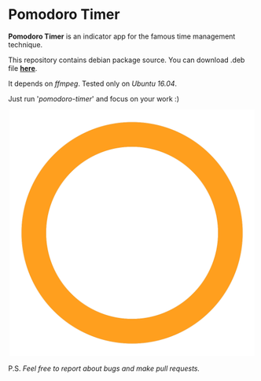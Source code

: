 # Pomodoro Timer

**Pomodoro Timer** is an indicator app for the famous time management technique.

This repository contains debian package source. You can download .deb file [**here**](https://github.com/asvatov/pomodoro-timer/blob/master/pomodoro-timer_0.1_amd64.deb). 

It depends on _ffmpeg_. Tested only on _Ubuntu 16.04_.

Just run '*pomodoro-timer*' and focus on your work :)

<p align="center">
  <img width="500px" height="500px" alt="Pomodoro Timer" src="https://github.com/asvatov/pomodoro-timer/blob/master/resources/img/test.svg">
</p>

P.S. _Feel free to report about bugs and make pull requests._
